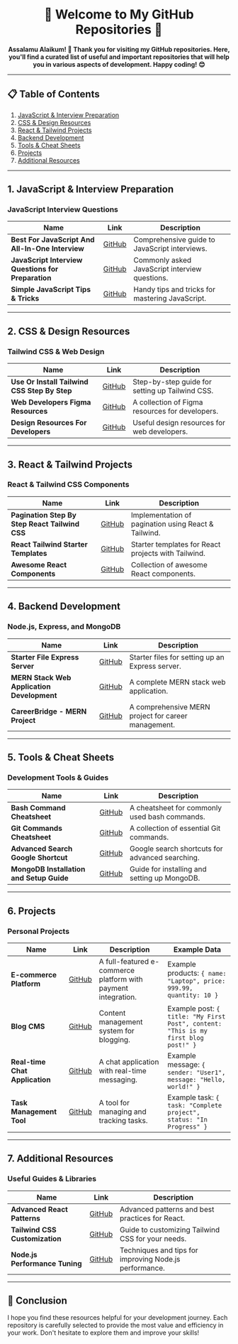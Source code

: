 <h1 align="center">🌟 Welcome to My GitHub Repositories 🌟</h1>

<p align="center"><b>Assalamu Alaikum! 👋 Thank you for visiting my GitHub repositories. Here, you'll find a curated list of useful and important repositories that will help you in various aspects of development. Happy coding! 😊</b></p>

---

## 📋 Table of Contents
1. [JavaScript & Interview Preparation](#javascript--interview-preparation)
2. [CSS & Design Resources](#css--design-resources)
3. [React & Tailwind Projects](#react--tailwind-projects)
4. [Backend Development](#backend-development)
5. [Tools & Cheat Sheets](#tools--cheat-sheets)
6. [Projects](#projects)
7. [Additional Resources](#additional-resources)

---

## 1. JavaScript & Interview Preparation

### JavaScript Interview Questions
| Name                                              | Link                                                                                     | Description                                        |
|---------------------------------------------------|------------------------------------------------------------------------------------------|----------------------------------------------------|
| **Best For JavaScript And All-In-One Interview**  | [GitHub](https://github.com/jakaria455173/best-for-javascript-interview)                 | Comprehensive guide to JavaScript interviews.       |
| **JavaScript Interview Questions for Preparation** | [GitHub](https://github.com/jakaria455173/javascript-interview-questions)                | Commonly asked JavaScript interview questions.     |
| **Simple JavaScript Tips & Tricks**               | [GitHub](https://github.com/jakaria455173/javascript-tricks-tips)                       | Handy tips and tricks for mastering JavaScript.    |

---

## 2. CSS & Design Resources

### Tailwind CSS & Web Design
| Name                                              | Link                                                                                     | Description                                        |
|---------------------------------------------------|------------------------------------------------------------------------------------------|----------------------------------------------------|
| **Use Or Install Tailwind CSS Step By Step**      | [GitHub](https://github.com/jakaria455173/use-or-install-tailwindcss-step-by-step)       | Step-by-step guide for setting up Tailwind CSS.    |
| **Web Developers Figma Resources**                | [GitHub](https://github.com/jakaria455173/Web-Developers-Figma-Resources)               | A collection of Figma resources for developers.    |
| **Design Resources For Developers**               | [GitHub](https://github.com/jakaria455173/design-resources-for-developers)              | Useful design resources for web developers.        |

---

## 3. React & Tailwind Projects

### React & Tailwind CSS Components
| Name                                              | Link                                                                                     | Description                                        |
|---------------------------------------------------|------------------------------------------------------------------------------------------|----------------------------------------------------|
| **Pagination Step By Step React Tailwind CSS**    | [GitHub](https://github.com/jakaria455173/Pagination-step-by-step-react--tailwindCSS)    | Implementation of pagination using React & Tailwind. |
| **React Tailwind Starter Templates**              | [GitHub](https://github.com/jakaria455173/react-tailwind-starter-templates)             | Starter templates for React projects with Tailwind. |
| **Awesome React Components**                      | [GitHub](https://github.com/jakaria455173/awesome-react-components)                     | Collection of awesome React components.            |

---

## 4. Backend Development

### Node.js, Express, and MongoDB
| Name                                              | Link                                                                                     | Description                                        |
|---------------------------------------------------|------------------------------------------------------------------------------------------|----------------------------------------------------|
| **Starter File Express Server**                   | [GitHub](https://github.com/jakaria455173/starter-file-setup-express-server)            | Starter files for setting up an Express server.    |
| **MERN Stack Web Application Development**        | [GitHub](https://github.com/ikramuzzaman455173/collage-task-pactise)                    | A complete MERN stack web application.             |
| **CareerBridge - MERN Project**                   | [GitHub](https://github.com/ikramuzzaman455173/CareerBridge)                            | A comprehensive MERN project for career management. |

---

## 5. Tools & Cheat Sheets

### Development Tools & Guides
| Name                                              | Link                                                                                     | Description                                        |
|---------------------------------------------------|------------------------------------------------------------------------------------------|----------------------------------------------------|
| **Bash Command Cheatsheet**                       | [GitHub](https://github.com/jakaria455173/git-bash-command-list)                        | A cheatsheet for commonly used bash commands.      |
| **Git Commands Cheatsheet**                       | [GitHub](https://github.com/jakaria455173/Git-Commands)                                 | A collection of essential Git commands.            |
| **Advanced Search Google Shortcut**               | [GitHub](https://github.com/jakaria455173/advanced-google-search-shortcut)              | Google search shortcuts for advanced searching.    |
| **MongoDB Installation and Setup Guide**          | [GitHub](https://github.com/ikramuzzaman455173/install-mongodb-compass-properly-windows) | Guide for installing and setting up MongoDB.       |

---

## 6. Projects

### Personal Projects
| Name                                              | Link                                                                                     | Description                                        | Example Data                                    |
|---------------------------------------------------|------------------------------------------------------------------------------------------|----------------------------------------------------|-------------------------------------------------|
| **E-commerce Platform**                          | [GitHub](https://github.com/jakaria455173/e-commerce-platform)                          | A full-featured e-commerce platform with payment integration. | Example products: `{ name: "Laptop", price: 999.99, quantity: 10 }` |
| **Blog CMS**                                     | [GitHub](https://github.com/jakaria455173/blog-cms)                                    | Content management system for blogging.            | Example post: `{ title: "My First Post", content: "This is my first blog post!" }` |
| **Real-time Chat Application**                   | [GitHub](https://github.com/jakaria455173/real-time-chat)                              | A chat application with real-time messaging.       | Example message: `{ sender: "User1", message: "Hello, world!" }` |
| **Task Management Tool**                         | [GitHub](https://github.com/jakaria455173/task-management-tool)                        | A tool for managing and tracking tasks.            | Example task: `{ task: "Complete project", status: "In Progress" }` |

---

## 7. Additional Resources

### Useful Guides & Libraries
| Name                                              | Link                                                                                     | Description                                        |
|---------------------------------------------------|------------------------------------------------------------------------------------------|----------------------------------------------------|
| **Advanced React Patterns**                      | [GitHub](https://github.com/jakaria455173/advanced-react-patterns)                      | Advanced patterns and best practices for React.    |
| **Tailwind CSS Customization**                    | [GitHub](https://github.com/jakaria455173/tailwind-css-customization)                   | Guide to customizing Tailwind CSS for your needs.  |
| **Node.js Performance Tuning**                    | [GitHub](https://github.com/jakaria455173/nodejs-performance-tuning)                    | Techniques and tips for improving Node.js performance. |

---

## 🌟 Conclusion

I hope you find these resources helpful for your development journey. Each repository is carefully selected to provide the most value and efficiency in your work. Don't hesitate to explore them and improve your skills!
